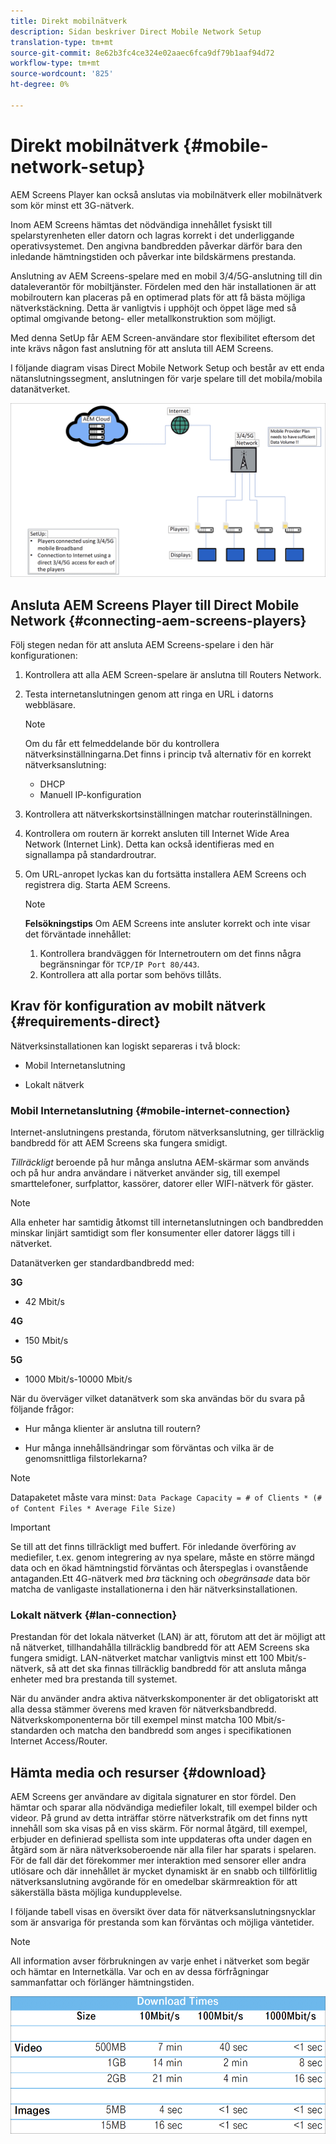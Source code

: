 ```yaml
---
title: Direkt mobilnätverk
description: Sidan beskriver Direct Mobile Network Setup
translation-type: tm+mt
source-git-commit: 8e62b3fc4ce324e02aaec6fca9df79b1aaf94d72
workflow-type: tm+mt
source-wordcount: '825'
ht-degree: 0%

---
```



# Direkt mobilnätverk {#mobile-network-setup}

AEM Screens Player kan också anslutas via mobilnätverk eller mobilnätverk som kör minst ett 3G-nätverk.

Inom AEM Screens hämtas det nödvändiga innehållet fysiskt till spelarstyrenheten eller datorn och lagras korrekt i det underliggande operativsystemet. Den angivna bandbredden påverkar därför bara den inledande hämtningstiden och påverkar inte bildskärmens prestanda.

Anslutning av AEM Screens-spelare med en mobil 3/4/5G-anslutning till din dataleverantör för mobiltjänster. Fördelen med den här installationen är att mobilroutern kan placeras på en optimerad plats för att få bästa möjliga nätverkstäckning. Detta är vanligtvis i upphöjt och öppet läge med så optimal omgivande betong- eller metallkonstruktion som möjligt.

Med denna SetUp får AEM Screen-användare stor flexibilitet eftersom det inte krävs någon fast anslutning för att ansluta till AEM Screens.

I följande diagram visas Direct Mobile Network Setup och består av ett enda nätanslutningssegment, anslutningen för varje spelare till det mobila/mobila datanätverket.

![](/help/using/assets/direct-mobile-1.png)

## Ansluta AEM Screens Player till Direct Mobile Network {#connecting-aem-screens-players}

Följ stegen nedan för att ansluta AEM Screens-spelare i den här konfigurationen:

1. Kontrollera att alla AEM Screen-spelare är anslutna till Routers Network.

1. Testa internetanslutningen genom att ringa en URL i datorns webbläsare.

   >[!NOTE]
   >Om du får ett felmeddelande bör du kontrollera nätverksinställningarna.Det finns i princip två alternativ för en korrekt nätverksanslutning:
   >* DHCP
   >* Manuell IP-konfiguration


1. Kontrollera att nätverkskortsinställningen matchar routerinställningen.

1. Kontrollera om routern är korrekt ansluten till Internet Wide Area Network (Internet Link). Detta kan också identifieras med en signallampa på standardroutrar.

1. Om URL-anropet lyckas kan du fortsätta installera AEM Screens och registrera dig. Starta AEM Screens.

   >[!NOTE]
   >**Felsökningstips**
   >Om AEM Screens inte ansluter korrekt och inte visar det förväntade innehållet:
   >
   >1. Kontrollera brandväggen för Internetroutern om det finns några begränsningar för `TCP/IP Port 80/443`.
   >1. Kontrollera att alla portar som behövs tillåts.



## Krav för konfiguration av mobilt nätverk {#requirements-direct}

Nätverksinstallationen kan logiskt separeras i två block:

* Mobil Internetanslutning

* Lokalt nätverk

### Mobil Internetanslutning {#mobile-internet-connection}

Internet-anslutningens prestanda, förutom nätverksanslutning, ger tillräcklig bandbredd för att AEM Screens ska fungera smidigt.

*Tillräckligt* beroende på hur många anslutna AEM-skärmar som används och på hur andra användare i nätverket använder sig, till exempel smarttelefoner, surfplattor, kassörer, datorer eller WIFI-nätverk för gäster.

>[!NOTE]
>Alla enheter har samtidig åtkomst till internetanslutningen och bandbredden minskar linjärt samtidigt som fler konsumenter eller datorer läggs till i nätverket.

Datanätverken ger standardbandbredd med:

**3G**
* 42 Mbit/s

**4G**
* 150 Mbit/s

**5G**
* 1000 Mbit/s-10000 Mbit/s

När du överväger vilket datanätverk som ska användas bör du svara på följande frågor:

* Hur många klienter är anslutna till routern?

* Hur många innehållsändringar som förväntas och vilka är de genomsnittliga filstorlekarna?

>[!NOTE]
>Datapaketet måste vara minst:
`Data Package Capacity = # of Clients * (# of Content Files * Average File Size)`

>[!IMPORTANT]
>Se till att det finns tillräckligt med buffert.
>För inledande överföring av mediefiler, t.ex. genom integrering av nya spelare, måste en större mängd data och en ökad hämtningstid förväntas och återspeglas i ovanstående antaganden.Ett 4G-nätverk med *bra* täckning och *obegränsade* data bör matcha de vanligaste installationerna i den här nätverksinstallationen.


### Lokalt nätverk {#lan-connection}

Prestandan för det lokala nätverket (LAN) är att, förutom att det är möjligt att nå nätverket, tillhandahålla tillräcklig bandbredd för att AEM Screens ska fungera smidigt. LAN-nätverket matchar vanligtvis minst ett 100 Mbit/s-nätverk, så att det ska finnas tillräcklig bandbredd för att ansluta många enheter med bra prestanda till systemet.

När du använder andra aktiva nätverkskomponenter är det obligatoriskt att alla dessa stämmer överens med kraven för nätverksbandbredd. Nätverkskomponenterna bör till exempel minst matcha 100 Mbit/s-standarden och matcha den bandbredd som anges i specifikationen Internet Access/Router.

## Hämta media och resurser {#download}

AEM Screens ger användare av digitala signaturer en stor fördel. Den hämtar och sparar alla nödvändiga mediefiler lokalt, till exempel bilder och videor. På grund av detta inträffar större nätverkstrafik om det finns nytt innehåll som ska visas på en viss skärm.
För normal åtgärd, till exempel, erbjuder en definierad spellista som inte uppdateras ofta under dagen en åtgärd som är nära nätverksoberoende när alla filer har sparats i spelaren.
För de fall där det förekommer mer interaktion med sensorer eller andra utlösare och där innehållet är mycket dynamiskt är en snabb och tillförlitlig nätverksanslutning avgörande för en omedelbar skärmreaktion för att säkerställa bästa möjliga kundupplevelse.

I följande tabell visas en översikt över data för nätverksanslutningsnycklar som är ansvariga för prestanda som kan förväntas och möjliga väntetider.

>[!NOTE]
>All information avser förbrukningen av varje enhet i nätverket som begär och hämtar en Internetkälla. Var och en av dessa förfrågningar sammanfattar och förlänger hämtningstiden.

![](/help/using/assets/download-times-mobile.png)



